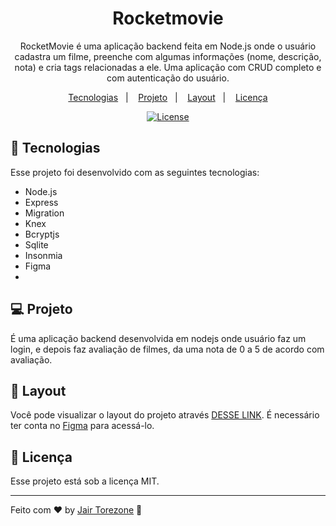 # <h1 align="center"> Rocketmovie </h1>

<p align="center">
RocketMovie é uma aplicação backend feita em Node.js onde o usuário cadastra um filme, preenche com algumas informações (nome, descrição, nota) e cria tags relacionadas a ele. Uma aplicação com CRUD completo e com autenticação do usuário. <br/>

<p align="center">
  <a href="#-tecnologias">Tecnologias</a>&nbsp;&nbsp;&nbsp;|&nbsp;&nbsp;&nbsp;
  <a href="#-projeto">Projeto</a>&nbsp;&nbsp;&nbsp;|&nbsp;&nbsp;&nbsp;
  <a href="#-layout">Layout</a>&nbsp;&nbsp;&nbsp;|&nbsp;&nbsp;&nbsp;
  <a href="#memo-licença">Licença</a>
</p>

<!-- Licença MIT -->
<p align="center"><a href="https://github.com/JairTorezone/rocketmovies-nodejs/blob/main/LICENSE">
  <img alt="License" src="https://img.shields.io/static/v1?label=license&message=MIT&color=49AA26&labelColor=000000"></a>
</p>

## 🚀 Tecnologias

Esse projeto foi desenvolvido com as seguintes tecnologias:

- Node.js
- Express
- Migration
- Knex
- Bcryptjs
- Sqlite
- Insonmia
- Figma
-

## 💻 Projeto

É uma aplicação backend desenvolvida em nodejs onde usuário faz um login, e depois faz avaliação de filmes, da uma nota de 0 a 5 de acordo com avaliação.

## 🔖 Layout

Você pode visualizar o layout do projeto através [DESSE LINK](<https://www.figma.com/file/jAClLTJBRf8jAifOkoV0RB/%5BDesafios-Explorer%5D-GitFav-(Copy)-(Copy)?node-id=0%3A1&mode=dev>). É necessário ter conta no [Figma](https://figma.com) para acessá-lo.

## :memo: Licença

Esse projeto está sob a licença MIT.

<!-- [![NPM](https://img.shields.io/npm/1/react)](https://github.com/JairTorezone/rocketmovies-nodejs/blob/main/LICENSE) -->

---

Feito com ♥ by [Jair Torezone](https://www.linkedin.com/in/jair-torezone/) :wave:
